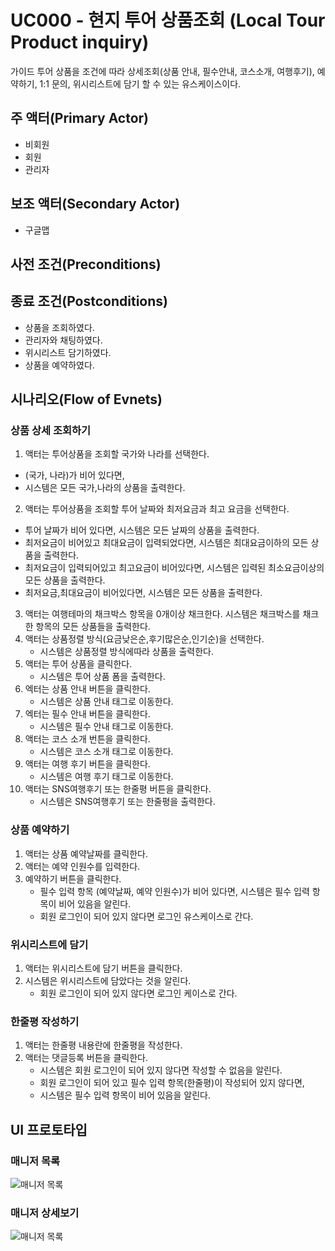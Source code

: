 # UC000 - 현지 투어 상품조회  (Local Tour Product inquiry)

가이드 투어 상품을 조건에 따라 상세조회(상품 안내, 필수안내, 코스소개, 여행후기), 예약하기, 1:1 문의, 위시리스트에 담기 할 수 있는 유스케이스이다.
## 주 액터(Primary Actor)
- 비회원
- 회원
- 관리자
## 보조 액터(Secondary Actor)
 - 구글맵
## 사전 조건(Preconditions)

## 종료 조건(Postconditions)

- 상품을 조회하였다.
- 관리자와 채팅하였다.
- 위시리스트 담기하였다.
- 상품을 예약하였다.

## 시나리오(Flow of Evnets)

### 상품 상세 조회하기

1. 액터는 투어상품을 조회할 국가와 나라를 선택한다.
  - (국가, 나라)가 비어 있다면,
  - 시스템은 모든 국가,나라의 상품을 출력한다.
2. 액터는 투어상품을 조회할 투어 날짜와 최저요금과 최고 요금을 선택한다.
  - 투어 날짜가 비어 있다면, 시스템은 모든 날짜의 상품을 출력한다.
  - 최저요금이 비어있고 최대요금이 입력되었다면,
    시스템은 최대요금이하의 모든 상품을 출력한다.
  - 최저요금이 입력되어있고 최고요금이 비어있다면,
    시스템은 입력된 최소요금이상의 모든 상품을 출력한다.
  - 최저요금,최대요금이 비어있다면,
    시스템은 모든 상품을 출력한다.
3. 액터는 여행테마의 채크박스 항목을 0개이상 채크한다.
   시스템은 채크박스를 채크한 항목의 모든 상품들을 출력한다.
4. 액터는 상품정렬 방식(요금낮은순,후기많은순,인기순)을 선택한다.
   - 시스템은 상품정렬 방식에따라 상품을 출력한다.
5. 액터는 투어 상품을 클릭한다.
   - 시스템은 투어 상품 폼을 출력한다.
6. 엑터는 상품 안내 버튼을 클릭한다.
    - 시스템은 상품 안내 태그로 이동한다.
7. 엑터는 필수 안내 버튼을 클릭한다.
    - 시스템은 필수 안내 태그로 이동한다.
8. 액터는 코스 소개 번튼을 클릭한다.
    - 시스템은 코스 소개 태그로 이동한다.
9. 액터는 여행 후기 버튼을 클릭한다.
    - 시스템은 여행 후기 태그로 이동한다.
10. 액터는 SNS여행후기 또는 한줄평 버튼을 클릭한다.
    - 시스템은 SNS여행후기 또는 한줄평을 출력한다.


### 상품 예약하기

1. 액터는 상품 예약날짜를 클릭한다.
2. 액터는 예약 인원수를 입력한다.
3. 예약하기 버튼을 클릭한다.
   - 필수 입력 항목 (예약날짜, 예약 인원수)가 비어 있다면,
     시스템은 필수 입력 항목이 비어 있음을 알린다.
   - 회원 로그인이 되어 있지 않다면 로그인 유스케이스로 간다.


### 위시리스트에 담기

1. 액터는 위시리스트에 담기 버튼을 클릭한다.
2. 시스템은 위시리스트에 담았다는 것을 알린다.
   - 회원 로그인이 되어 있지 않다면 로그인 케이스로 간다.

### 한줄평 작성하기

1. 액터는 한줄평 내용란에 한줄평을 작성한다.
2. 액터는 댓글등록 버튼을 클릭한다.
   - 시스템은 회원 로그인이 되어 있지 않다면 작성할 수 없음을 알린다.
   - 회원 로그인이 되어 있고 필수 입력 항목(한줄평)이 작성되어 있지 않다면,
   - 시스템은 필수 입력 항목이 비어 있음을 알린다. 

## UI 프로토타입

### 매니저 목록
![매니저 목록](./images/uc002-list.png)

### 매니저 상세보기
![매니저 목록](./images/uc002-detail.png)